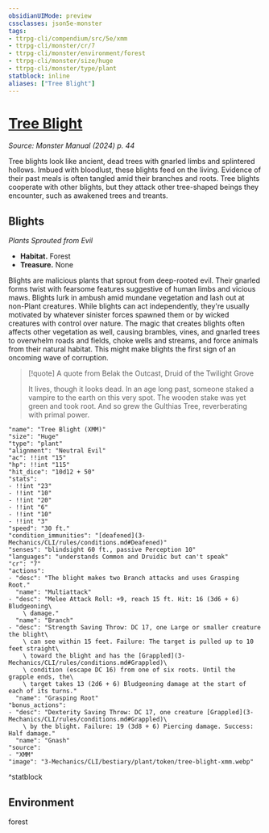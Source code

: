 ```yaml
---
obsidianUIMode: preview
cssclasses: json5e-monster
tags:
- ttrpg-cli/compendium/src/5e/xmm
- ttrpg-cli/monster/cr/7
- ttrpg-cli/monster/environment/forest
- ttrpg-cli/monster/size/huge
- ttrpg-cli/monster/type/plant
statblock: inline
aliases: ["Tree Blight"]
---
```

# [Tree Blight](3-Mechanics\CLI\bestiary\plant/tree-blight-xmm.md)
*Source: Monster Manual (2024) p. 44*  

Tree blights look like ancient, dead trees with gnarled limbs and splintered hollows. Imbued with bloodlust, these blights feed on the living. Evidence of their past meals is often tangled amid their branches and roots. Tree blights cooperate with other blights, but they attack other tree-shaped beings they encounter, such as awakened trees and treants.

## Blights

*Plants Sprouted from Evil*

- **Habitat.** Forest  
- **Treasure.** None  

Blights are malicious plants that sprout from deep-rooted evil. Their gnarled forms twist with fearsome features suggestive of human limbs and vicious maws. Blights lurk in ambush amid mundane vegetation and lash out at non-Plant creatures. While blights can act independently, they're usually motivated by whatever sinister forces spawned them or by wicked creatures with control over nature. The magic that creates blights often affects other vegetation as well, causing brambles, vines, and gnarled trees to overwhelm roads and fields, choke wells and streams, and force animals from their natural habitat. This might make blights the first sign of an oncoming wave of corruption.

> [!quote] A quote from Belak the Outcast, Druid of the Twilight Grove  
> 
> It lives, though it looks dead. In an age long past, someone staked a vampire to the earth on this very spot. The wooden stake was yet green and took root. And so grew the Gulthias Tree, reverberating with primal power.


```statblock
"name": "Tree Blight (XMM)"
"size": "Huge"
"type": "plant"
"alignment": "Neutral Evil"
"ac": !!int "15"
"hp": !!int "115"
"hit_dice": "10d12 + 50"
"stats":
- !!int "23"
- !!int "10"
- !!int "20"
- !!int "6"
- !!int "10"
- !!int "3"
"speed": "30 ft."
"condition_immunities": "[deafened](3-Mechanics/CLI/rules/conditions.md#Deafened)"
"senses": "blindsight 60 ft., passive Perception 10"
"languages": "understands Common and Druidic but can't speak"
"cr": "7"
"actions":
- "desc": "The blight makes two Branch attacks and uses Grasping Root."
  "name": "Multiattack"
- "desc": "Melee Attack Roll: +9, reach 15 ft. Hit: 16 (3d6 + 6) Bludgeoning\
    \ damage."
  "name": "Branch"
- "desc": "Strength Saving Throw: DC 17, one Large or smaller creature the blight\
    \ can see within 15 feet. Failure: The target is pulled up to 10 feet straight\
    \ toward the blight and has the [Grappled](3-Mechanics/CLI/rules/conditions.md#Grappled)\
    \ condition (escape DC 16) from one of six roots. Until the grapple ends, the\
    \ target takes 13 (2d6 + 6) Bludgeoning damage at the start of each of its turns."
  "name": "Grasping Root"
"bonus_actions":
- "desc": "Dexterity Saving Throw: DC 17, one creature [Grappled](3-Mechanics/CLI/rules/conditions.md#Grappled)\
    \ by the blight. Failure: 19 (3d8 + 6) Piercing damage. Success: Half damage."
  "name": "Gnash"
"source":
- "XMM"
"image": "3-Mechanics/CLI/bestiary/plant/token/tree-blight-xmm.webp"
```
^statblock

## Environment

forest
